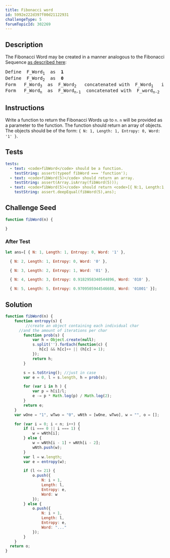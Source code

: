```yaml
---
title: Fibonacci word
id: 5992e222d397f00d21122931
challengeType: 5
forumTopicId: 302269
---
```


## Description

<section id='description'>

The Fibonacci Word may be created in a manner analogous to the Fibonacci Sequence [as described here](https://hal.archives-ouvertes.fr/docs/00/36/79/72/PDF/The_Fibonacci_word_fractal.pdf):

<pre>Define  F_Word<sub>1</sub>  as  <strong>1</strong>
Define  F_Word<sub>2</sub>  as  <strong>0</strong>
Form   F_Word<sub>3</sub>  as  F_Word<sub>2</sub>   concatenated with  F_Word<sub>1</sub>   i.e.:  <strong>01</strong>
Form   F_Word<sub>n</sub>  as  F_Word<sub>n-1</sub>  concatenated with  F_word<sub>n-2</sub>
</pre>

</section>

## Instructions

<section id='instructions'>

Write a function to return the Fibonacci Words up to `n`. `n` will be provided as a parameter to the function. The function should return an array of objects. The objects should be of the form: `{ N: 1, Length: 1, Entropy: 0, Word: '1' }`.

</section>

## Tests

<section id='tests'>

```yml
tests:
  - text: <code>fibWord</code> should be a function.
    testString: assert(typeof fibWord === 'function');
  - text: <code>fibWord(5)</code> should return an array.
    testString: assert(Array.isArray(fibWord(5)));
  - text: <code>fibWord(5)</code> should return <code>[{ N:1, Length:1, Entropy:0, Word:"1" },{ N:2, Length:1, Entropy:0, Word:"0" },{ N:3, Length:2, Entropy:1, Word:"01" },{ N:4, Length:3, Entropy:0.9182958340544896, Word:"010" },{ N:5, Length:5, Entropy:0.9709505944546688, Word:"01001" }]</code>.
    testString: assert.deepEqual(fibWord(5),ans);

```

</section>

## Challenge Seed

<section id='challengeSeed'>

<div id='js-seed'>

```js
function fibWord(n) {

}
```

</div>

### After Test

<div id='js-teardown'>

```js
let ans=[ { N: 1, Length: 1, Entropy: 0, Word: '1' },

  { N: 2, Length: 1, Entropy: 0, Word: '0' },

  { N: 3, Length: 2, Entropy: 1, Word: '01' },

  { N: 4, Length: 3, Entropy: 0.9182958340544896, Word: '010' },

  { N: 5, Length: 5, Entropy: 0.9709505944546688, Word: '01001' }];
```

</div>

</section>

## Solution

<section id='solution'>

```js
function fibWord(n) {
    function entropy(s) {
         //create an object containing each individual char
      //and the amount of iterations per char
        function prob(s) {
            var h = Object.create(null);
            s.split('').forEach(function(c) {
               h[c] && h[c]++ || (h[c] = 1);
            });
            return h;
        }

        s = s.toString(); //just in case
        var e = 0, l = s.length, h = prob(s);

        for (var i in h ) {
            var p = h[i]/l;
            e -= p * Math.log(p) / Math.log(2);
        }
        return e;
    }
    var wOne = "1", wTwo = "0", wNth = [wOne, wTwo], w = "", o = [];

    for (var i = 0; i < n; i++) {
        if (i === 0 || i === 1) {
            w = wNth[i];
        } else {
            w = wNth[i - 1] + wNth[i - 2];
            wNth.push(w);
        }
        var l = w.length;
        var e = entropy(w);

        if (l <= 21) {
        	o.push({
            	N: i + 1,
            	Length: l,
            	Entropy: e,
            	Word: w
        	});
        } else {
        	o.push({
            	N: i + 1,
            	Length: l,
            	Entropy: e,
            	Word: "..."
        	});
        }
    }
  return o;
}

```

</section>
